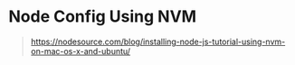 # Node Config Using NVM

> https://nodesource.com/blog/installing-node-js-tutorial-using-nvm-on-mac-os-x-and-ubuntu/
